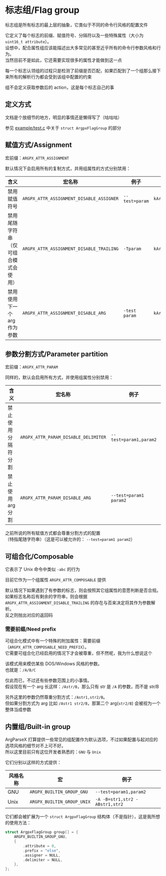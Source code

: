 # 标志组/Flag group

标志组是所有标志的最上层的抽象，它类似于不同的命令行风格的配置文件

它定义了每个标志的前缀、赋值符号、分隔符以及一些特殊属性（大小为 `uint16_t attribute`）。\
设想中，配合属性组应该能描述出大多常见的甚至近乎所有的命令行参数风格和行为。\
当然目前不是如此，它还需要实现很多的属性才能做到这一点

每一个标志认领组的过程只是检测了前缀是否匹配，如果匹配到了一个组那么接下来所有的解析行为都会受到该组中配置的约束

组不会定义获取参数后的 action，这是每个标志自己的事

## 定义方式

文档是个放细节的地方，明显的事情还是懒得写了（咕咕咕）

参见 [example/test.c](../example/test.c) 中关于 `struct ArgpxFlagGroup` 的部分

## 赋值方式/Assignment

宏前缀：`ARGPX_ATTR_ASSIGNMENT`

默认情况下会启用所有的复制方式，并用组属性的方式分别禁用：

|含义|宏名称|例子|检查错误返回码|
|--|--|--|--|
|禁用赋值符号|`ARGPX_ATTR_ASSIGNMENT_DISABLE_ASSIGNER`|`--test=param`|`kArgpxStatusAssignmentDisallowAssigner`|
|禁用尾随字符串（仅可组合模式会使用）|`ARGPX_ATTR_ASSIGNMENT_DISABLE_TRAILING`|`-Tparam`|`kArgpxStatusAssignmentDisallowTrailing`|
|禁用使用下一个 arg 作为参数|`ARGPX_ATTR_ASSIGNMENT_DISABLE_ARG`|`-test param`|`kArgpxStatusAssignmentDisallowArg`|

## 参数分割方式/Parameter partition

宏前缀：`ARGPX_ATTR_PARAM`

同样的，默认会启用所有方式，并使用组属性分别禁用：

|含义|宏名称|例子|检查错误返回码|
|--|--|--|--|
|禁止使用分隔符分割|`ARGPX_ATTR_PARAM_DISABLE_DELIMITER`|`--test=param1,param2`|`kArgpxStatusParamDisallowDelimiter`|
|禁止使用 arg 分割|`ARGPX_ATTR_PARAM_DISABLE_ARG`|`--test=param1 param2`|`kArgpxStatusParamDisallowArg`|

之前所说的所有赋值方式都会尊重分割方式的配置\
（特指尾随字符串）（这是可以被允许的： `--test=param1 param2`）

## 可组合化/Composable

它表示了 Unix 命令中类似 `-abc` 的行为

目前它作为一个组属性 `ARGPX_ATTR_COMPOSABLE` 提供

默认情况下如果遇到了有参数的标志，则会按照其它组属性的意愿判断是否合规。\
如果标志名称后有剩余的字符串，则会根据 `ARGPX_ATTR_ASSIGNMENT_DISABLE_TRAILING` 的存在与否来决定将其作为参数解析。\
反之则抛出对应的返回码

### 需要前缀/Need prefix

可组合化模式中有一个特殊的附加属性：需要前缀（`ARGPX_ATTR_COMPOSABLE_NEED_PREFIX`）。\
它需要可组合化已经启用的情况下才会被尊重，但不然呢，我为什么想说这个

该模式用来模仿某些 DOS/Windows 风格的参数。\
也就是：`/A/B/C`

仅此而已，不过还有些参数范围上的小事情。\
假设现在有一个 arg 长这样：`/Astr/B`，那么只有 str 是 `/A` 的参数，而不是 str/B

另外这里的参数仍然尊重分割方式：`/Astr1,str2/B`。\
但如果分割方式为 arg 比如 `/Astr1 str2/B`，那第二个 arg(`str2/B`) 会被视为一个整体当成参数

## 内置组/Built-in group

ArgParseX 打算提供一些常见的组配置作为默认选项，不过如果配置与起对应的选项风格的细节对不上可不好。\
所以这里目前只有这位开发者熟悉的：`GNU` 与 `Unix`

它们分别以这样的方式提供：

|风格名称|宏|例子|
|--|--|--|
|GNU|`ARGPX_BUILTIN_GROUP_GNU`|`--test=param1,param2`|
|Unix|`ARGPX_BUILTIN_GROUP_UNIX`|`-A -B=str1,str2 -ABstr1,str2`|

它们都会被扩展为一个 `struct ArgpxFlagGroup` 结构体（不是指针），这是我所想的使用方法：

```c
struct ArgpxFlagGroup group[] = {
    ARGPX_BUILTIN_GROUP_GNU,
    {
        .attribute = 0,
        .prefix = "else",
        .assigner = NULL,
        .delimiter = NULL,
    },
};
```
